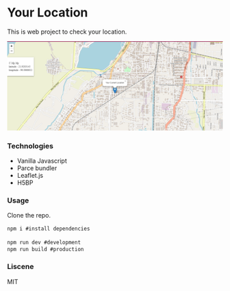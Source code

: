 # Your Location

This is web project to check your location.

![Screenshot of project](/img/Screenshot.png)

### Technologies
- Vanilla Javascript
- Parce bundler
- Leaflet.js
- H5BP

### Usage

Clone the repo.
```shell
npm i #install dependencies

npm run dev #development
npm run build #production
```


### Liscene 
MIT